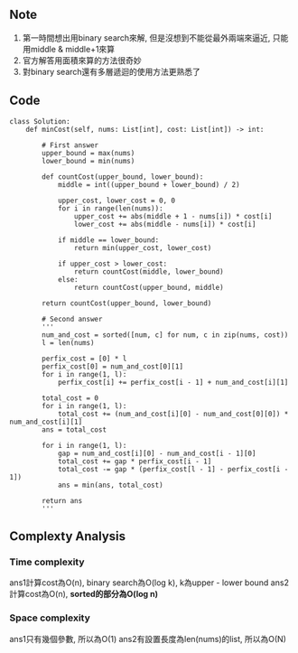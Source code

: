  ## Note
 1. 第一時間想出用binary search來解, 但是沒想到不能從最外兩端來逼近, 只能用middle & middle+1來算
 2. 官方解答用面積來算的方法很奇妙
 3. 對binary search還有多層遞迴的使用方法更熟悉了
 
 ## Code
    class Solution:
        def minCost(self, nums: List[int], cost: List[int]) -> int:

            # First answer
            upper_bound = max(nums)
            lower_bound = min(nums)

            def countCost(upper_bound, lower_bound):
                middle = int((upper_bound + lower_bound) / 2)

                upper_cost, lower_cost = 0, 0
                for i in range(len(nums)):  
                    upper_cost += abs(middle + 1 - nums[i]) * cost[i]
                    lower_cost += abs(middle - nums[i]) * cost[i]

                if middle == lower_bound:
                    return min(upper_cost, lower_cost)

                if upper_cost > lower_cost:
                    return countCost(middle, lower_bound)
                else:
                    return countCost(upper_bound, middle)

            return countCost(upper_bound, lower_bound)

            # Second answer
            '''
            num_and_cost = sorted([num, c] for num, c in zip(nums, cost))
            l = len(nums)

            perfix_cost = [0] * l
            perfix_cost[0] = num_and_cost[0][1]
            for i in range(1, l):
                perfix_cost[i] += perfix_cost[i - 1] + num_and_cost[i][1]

            total_cost = 0
            for i in range(1, l):
                total_cost += (num_and_cost[i][0] - num_and_cost[0][0]) * num_and_cost[i][1]
            ans = total_cost

            for i in range(1, l):
                gap = num_and_cost[i][0] - num_and_cost[i - 1][0]
                total_cost += gap * perfix_cost[i - 1]
                total_cost -= gap * (perfix_cost[l - 1] - perfix_cost[i - 1])
                ans = min(ans, total_cost)

            return ans
            '''
## Complexty Analysis
### Time complexity
ans1計算cost為O(n), binary search為O(log k), k為upper - lower bound
ans2計算cost為O(n), **sorted的部分為O(log n)**
### Space complexity
ans1只有幾個參數, 所以為O(1)
ans2有設置長度為len(nums)的list, 所以為O(N)

